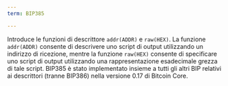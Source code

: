 ```yaml
---
term: BIP385

---
```

Introduce le funzioni di descrittore `addr(ADDR)` e `raw(HEX)`. La funzione `addr(ADDR)` consente di descrivere uno script di output utilizzando un indirizzo di ricezione, mentre la funzione `raw(HEX)` consente di specificare uno script di output utilizzando una rappresentazione esadecimale grezza di tale script. BIP385 è stato implementato insieme a tutti gli altri BIP relativi ai descrittori (tranne BIP386) nella versione 0.17 di Bitcoin Core.